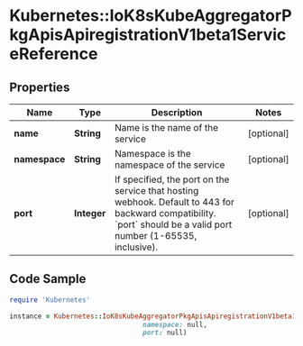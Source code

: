 # Kubernetes::IoK8sKubeAggregatorPkgApisApiregistrationV1beta1ServiceReference

## Properties

Name | Type | Description | Notes
------------ | ------------- | ------------- | -------------
**name** | **String** | Name is the name of the service | [optional] 
**namespace** | **String** | Namespace is the namespace of the service | [optional] 
**port** | **Integer** | If specified, the port on the service that hosting webhook. Default to 443 for backward compatibility. &#x60;port&#x60; should be a valid port number (1-65535, inclusive). | [optional] 

## Code Sample

```ruby
require 'Kubernetes'

instance = Kubernetes::IoK8sKubeAggregatorPkgApisApiregistrationV1beta1ServiceReference.new(name: null,
                                 namespace: null,
                                 port: null)
```


